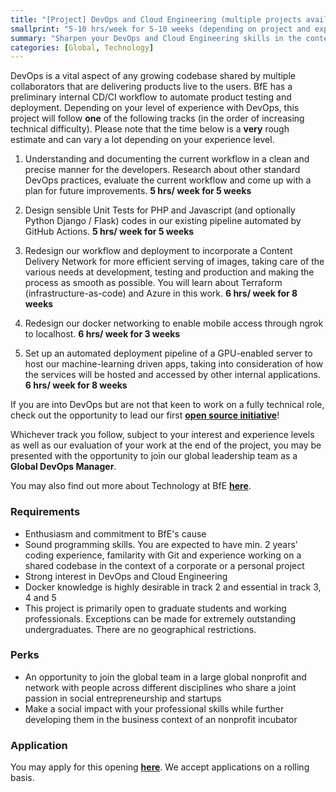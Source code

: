 ```yaml
---
title: "[Project] DevOps and Cloud Engineering (multiple projects available)"
smallprint: "5-10 hrs/week for 5-10 weeks (depending on project and experience level), flexible starting date and negotiable schedule. Suitable for people with all experience levels in DevOps."
summary: "Sharpen your DevOps and Cloud Engineering skills in the context of a codebase shared by our global develoeprs while contributing to a good cause. Make a tangible impact on our global social impact startup community with your professional skills. Potential to convert to a long-term volunteering position with flexible commitment in our global leadership team." # this will be visible on platforms like LinkedIn when sharing
categories: [Global, Technology]
---
```


DevOps is a vital aspect of any growing codebase shared by multiple collaborators that are delivering products live to the users. BfE has a preliminary internal CD/CI workflow to automate product testing and deployment. Depending on your level of experience with DevOps, this project will follow **one** of the following tracks (in the order of increasing technical difficulty). Please note that the time below is a **very** rough estimate and can vary a lot depending on your experience level. 

1. Understanding and documenting the current workflow in a clean and precise manner for the developers. Research about other standard DevOps practices, evaluate the current workflow and come up with a plan for future improvements. **5 hrs/ week for 5 weeks**

2. Design sensible Unit Tests for PHP and Javascript (and optionally Python Django / Flask) codes in our existing pipeline automated by GitHub Actions. **5 hrs/ week for 5 weeks**

3. Redesign our workflow and deployment to incorporate a Content Delivery Network for more efficient serving of images, taking care of the various needs at development, testing and production and making the process as smooth as possible. You will learn about Terraform (infrastructure-as-code) and Azure in this work. **6 hrs/ week for 8 weeks**

4. Redesign our docker networking to enable mobile access through ngrok to localhost. **6 hrs/ week for 3 weeks**

5. Set up an automated deployment pipeline of a GPU-enabled server to host our machine-learning driven apps, taking into consideration of how the services will be hosted and accessed by other internal applications. **6 hrs/ week for 8 weeks**

If you are into DevOps but are not that keen to work on a fully technical role, check out the opportunity to lead our first [**open source initiative**](https://opps.bridgesforenterprise.com/global/technology/Open-BfE/)!

Whichever track you follow, subject to your interest and experience levels as well as our evaluation of your work at the end of the project, you may be presented with the opportunity to join our global leadership team as a **Global DevOps Manager**.

You may also find out more about Technology at BfE [**here**](https://tech.bridgesforenterprise.com).

### Requirements
- Enthusiasm and commitment to BfE's cause
- Sound programming skills. You are expected to have min. 2 years' coding experience, familarity with Git and experience working on a shared codebase in the context of a corporate or a personal project
- Strong interest in DevOps and Cloud Engineering
- Docker knowledge is highly desirable in track 2 and essential in track 3, 4 and 5
- This project is primarily open to graduate students and working professionals. Exceptions can be made for extremely outstanding undergraduates. There are no geographical restrictions.

### Perks
- An opportunity to join the global team in a large global nonprofit and network with people across different disciplines who share a joint passion in social entrepreneurship and startups
- Make a social impact with your professional skills while further developing them in the business context of an nonprofit incubator

### Application
You may apply for this opening [**here**](https://forms.gle/RpyaEKcxZY14wW6F8). We accept applications on a rolling basis.
